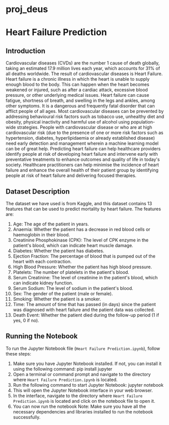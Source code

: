 # proj_deus
# Heart Failure Prediction

## Introduction

Cardiovascular diseases (CVDs) are the number 1 cause of death globally, taking an estimated 17.9 million lives each year, which accounts for 31% of all deaths worldwide. The result of cardiovascular diseases is Heart Failure.
Heart failure is a chronic illness in which the heart is unable to supply enough blood to the body. This can happen when the heart becomes weakened or injured, such as after a cardiac attack, excessive blood pressure, or other underlying medical issues. Heart failure can cause fatigue, shortness of breath, and swelling in the legs and ankles, among other symptoms. It is a dangerous and frequently fatal disorder that can afflict people of all ages.
Most cardiovascular diseases can be prevented by addressing behavioural risk factors such as tobacco use, unhealthy diet and obesity, physical inactivity and harmful use of alcohol using population-wide strategies.
People with cardiovascular disease or who are at high cardiovascular risk (due to the presence of one or more risk factors such as hypertension, diabetes, hyperlipidaemia or already established disease) need early detection and management wherein a machine learning model can be of great help.
Predicting heart failure can help healthcare providers identify people at risk of developing heart failure and intervene early with preventative treatments to enhance outcomes and quality of life in today's society.
Healthcare practitioners can help minimise the incidence of heart failure and enhance the overall health of their patient group by identifying people at risk of heart failure and delivering focused therapies.

## Dataset Description

The dataset we have used is from Kaggle, and this dataset contains 13 features that can be used to predict mortality by heart failure. The features are:
1. Age: The age of the patient in years.
2. Anaemia: Whether the patient has a decrease in red blood cells or haemoglobin in their blood.
3. Creatinine Phosphokinase (CPK): The level of CPK enzyme in the patient's blood, which can indicate heart muscle damage.
4. Diabetes: Whether the patient has diabetes.
5. Ejection Fraction: The percentage of blood that is pumped out of the heart with each contraction.
6. High Blood Pressure: Whether the patient has high blood pressure.
7. Platelets: The number of platelets in the patient's blood.
8. Serum Creatinine: The level of creatinine in the patient's blood, which can indicate kidney function.
9. Serum Sodium: The level of sodium in the patient's blood.
10. Sex: The gender of the patient (male or female).
11. Smoking: Whether the patient is a smoker.
12. Time: The amount of time that has passed (in days) since the patient was diagnosed with heart failure and the patient data was collected.
13. Death Event: Whether the patient died during the follow-up period (1 if yes, 0 if no).

## Running the Notebook
To run the Jupyter Notebook file (`Heart Failure Prediction.ipynb`), follow these steps:
1. Make sure you have Jupyter Notebook installed. If not, you can install it using the following command:
pip install jupyter
2. Open a terminal or command prompt and navigate to the directory where `Heart Failure Prediction.ipynb` is located.
3. Run the following command to start Jupyter Notebook:
jupyter notebook
4. This will open the Jupyter Notebook interface in your web browser.
5. In the interface, navigate to the directory where `Heart Failure Prediction.ipynb` is located and click on the notebook file to open it.
6. You can now run the notebook
Note: Make sure you have all the necessary dependencies and libraries installed to run the notebook successfully.
